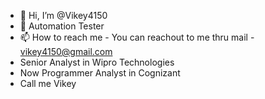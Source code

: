 - 👋 Hi, I’m @Vikey4150
- 🌱 Automation Tester
- 📫 How to reach me - You can reachout to me thru mail - vikey4150@gmail.com
- Senior Analyst in Wipro Technologies
- Now Programmer Analyst in Cognizant
- Call me Vikey
<!---
Vikey4150/Vikey4150 is a ✨ special ✨ repository because its `README.md` (this file) appears on your GitHub profile.
You can click the Preview link to take a look at your changes.
--->
